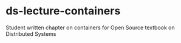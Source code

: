 # ds-lecture-containers
Student written chapter on containers for Open Source textbook on Distributed Systems
